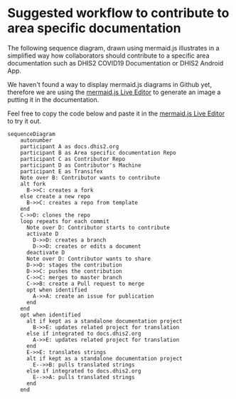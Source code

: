 # Suggested workflow to contribute to area specific documentation

The following sequence diagram, drawn using mermaid.js illustrates in a simplified way how collaborators should contribute to a specific area documentation such as DHIS2 COVID19 Documentation or DHIS2 Android App.

We haven't found a way to display mermaid.js diagrams in Github yet, therefore we are using the [mermaid.js Live Editor](https://mermaid-js.github.io/mermaid-live-editor/) to generate an image a putting it in the documentation.

Feel free to copy the code below and paste it in the [mermaid.js Live Editor](https://mermaid-js.github.io/mermaid-live-editor/) to try it out.

```mermaid
sequenceDiagram
    autonumber
    participant A as docs.dhis2.org
    participant B as Area specific documentation Repo
    participant C as Contributor Repo
    participant D as Contributor's Machine
    participant E as Transifex
    Note over B: Contributor wants to contribute
    alt fork
      B->>C: creates a fork
    else create a new repo
      B->>C: creates a repo from template
    end
    C->>D: clones the repo
    loop repeats for each commit
      Note over D: Contributor starts to contribute
      activate D
        D->>D: creates a branch
        D->>D: creates or edits a document
      deactivate D
      Note over D: Contributor wants to share
      D->>D: stages the contribution
      D->>C: pushes the contribution
      C->>C: merges to master branch
      C->>B: create a Pull request to merge
      opt when identified
        A->>A: create an issue for publication
      end
    end
    opt when identified
      alt if kept as a standalone documentation project
        B->>E: updates related project for translation
      else if integrated to docs.dhis2.org
        A->>E: updates related project for translation
      end
      E->>E: translates strings
      alt if kept as a standalone documentation project
        E-->>B: pulls translated strings
      else if integrated to docs.dhis2.org
        E-->>A: pulls translated strings
      end
    end
```
